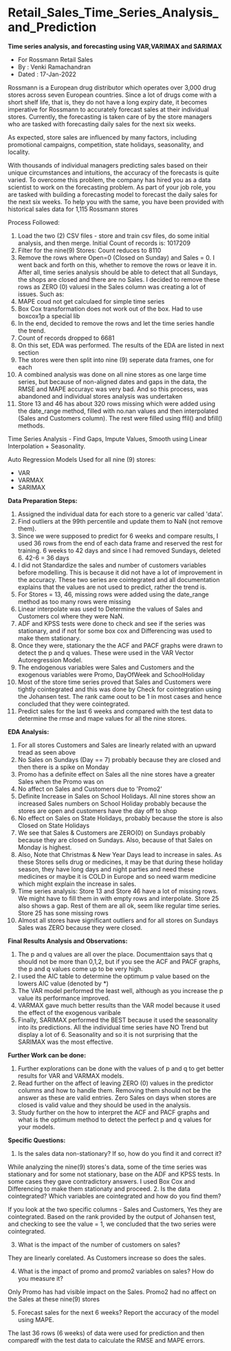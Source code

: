 # Retail_Sales_Time_Series_Analysis_and_Prediction

**Time series analysis, and forecasting using VAR,VARIMAX and SARIMAX**

- For Rossmann Retail Sales
- By : Venki Ramachandran
- Dated : 17-Jan-2022

Rossmann is a European drug distributor which operates over 3,000 drug stores across seven European countries. Since a lot of drugs come with a short shelf life, that is, they do not have a long expiry date, it becomes imperative for Rossmann to accurately forecast sales at their individual stores. Currently, the forecasting is taken care of by the store managers who are tasked with forecasting daily sales for the next six weeks.

As expected, store sales are influenced by many factors, including promotional campaigns, competition, state holidays, seasonality, and locality.

With thousands of individual managers predicting sales based on their unique circumstances and intuitions, the accuracy of the forecasts is quite varied. To overcome this problem, the company has hired you as a data scientist to work on the forecasting problem. As part of your job role, you are tasked with building a forecasting model to forecast the daily sales for the next six weeks. To help you with the same, you have been provided with historical sales data for 1,115 Rossmann stores

Process Followed:
1. Load the two (2) CSV files - store and train csv files, do some initial analysis, and then merge. Initial Count of records is: 1017209
2. Filter for the nine(9) Stores: Count reduces to 8110
3. Remove the rows where Open=0 (Closed on Sunday) and Sales = 0. I went back and forth on this, whether to remove the rows or leave it in. After all, time series analysis should be able to detect that all Sundays, the shops are closed and there are no Sales. I decided to remove these rows as ZERO (0) valuesi in the Sales column was creating a lot of issues. Such as:
4. MAPE coud not get calculaed for simple time series
5. Box Cox transformation does not work out of the box. Had to use boxcox1p a special lib
6. In the end, decided to remove the rows and let the time series handle the trend.
7. Count of records dropped to 6681
8. On this set, EDA was performed. The results of the EDA are listed in next section
9. The stores were then split into nine (9) seperate data frames, one for each
10. A combined analysis was done on all nine stores as one large time series, but because of non-aligned dates and gaps in the data, the RMSE and MAPE accurayc was very bad. And so this process, was abandoned and individual stores analysis was undertaken
11. Store 13 and 46 has about 320 rows missing which were added using the date_range method, filled with no.nan values and then interpolated (Sales and Customers column). The rest were filled using ffil() and bfill() methods.

Time Series Analysis - Find Gaps, Impute Values, Smooth using Linear Interpolation + Seasonality.

Auto Regression Models Used for all nine (9) stores:
* VAR
* VARMAX
* SARIMAX

**Data Preparation Steps:**
1. Assigned the individual data for each store to a generic var called 'data'.
2. Find outliers at the 99th percentile and update them to NaN (not remove them).
3. Since we were supposed to predict for 6 weeks and compare results, I used 36 rows from the end of each data frame and reserved the rest for training. 6 weeks to 42 days and since I had removed Sundays, deleted 6. 42-6 = 36 days
4. I did not Standardize the sales and number of customers variables before modelling. This is because it did not have a lot of improvement in the accuracy. These two series are cointegrated and all documentation explains that the values are not used to predict, rather the trend is.
5. For Stores = 13, 46, missing rows were added using the date_range method as too many rows were missing
6. Linear interpolate was used to Determine the values of Sales and Customers col where they were NaN.
7. ADF and KPSS tests were done to check and see if the series was stationary, and if not for some box cox and Differencing was used to make them stationary.
8. Once they were, stationary the the ACF and PACF graphs were drawn to detect the p and q values. These were used in the VAR Vector Autoregression Model.
9. The endogenous variables were Sales and Customers and the exogenous variables were Promo, DayOfWeek and SchoolHoliday
10. Most of the store time series proved that Sales and Customers were tightly cointegrated and this was done by Check for cointegration using the Johansen test. The rank came oout to be 1 in most cases and hence concluded that they were cointegrated.
11. Predict sales for the last 6 weeks and compared with the test data to determine the rmse and mape values for all the nine stores.

**EDA Analysis:**
1. For all stores Customers and Sales are linearly related with an upward tread as seen above
2. No Sales on Sundays (Day == 7) probably because they are closed and then there is a spike on Monday
3. Promo has a definite effect on Sales all the nine stores have a greater Sales when the Promo was on
4. No affect on Sales and Customers due to 'Promo2'
5. Definite Increase in Sales on School Holidays. All nine stores show an increased Sales numbers on School Holiday probably because the stores are open and customers have the day off to shop
6. No effect on Sales on State Holidays, probably because the store is also Closed on State Holidays
7. We see that Sales & Customers are ZERO(0) on Sundays probably because they are closed on Sundays. Also, because of that Sales on Monday is highest.
8. Also, Note that Christmas & New Year Days lead to increase in sales. As these Stores sells drug or medicines, it may be that during these holiday season, they have long days and night parties and need these medicines or maybe it is COLD in Europe and so need warm medicine which might explain the increase in sales.
9. Time series analysis: Store 13 and Store 46 have a lot of missing rows. We might have to fill them in with empty rows and interpolate. Store 25 also shows a gap. Rest of them are all ok, seem like regular time series. Store 25 has sone missing rows
10. Almost all stores have significant outliers and for all stores on Sundays Sales was ZERO because they were closed.

**Final Results Analysis and Observations:**
1. The p and q values are all over the place. Documenttaion says that q should not be more than 0,1,2, but if you see the ACF and PACF graphs, the p and q values come up to be very high.
2. I used the AIC table to determine the optimum p value based on the lowers AIC value (denoted by *)
3. The VAR model performed the least well, although as you increase the p value its performance improved.
4. VARMAX gave much better results than the VAR model because it used the effect of the exogenous varibale
5. Finally, SARIMAX performed the BEST because it used the seasonality into its predictions. All the individual time series have NO Trend but display a lot of 6. Seasonality and so it is not surprising that the SARIMAX was the most effective.

**Further Work can be done:**
1. Further explorations can be done with the values of p and q to get better results for VAR and VARMAX models.
2. Read further on the affect of leaving ZERO (0) values in the predictor columns and how to handle them. Removing them should not be the answer as these are valid entries. Zero Sales on days when stores are closed is valid value and they should be used in the analysis.
3. Study further on the how to interpret the ACF and PACF graphs and what is the optimum method to detect the perfect p and q values for your models.

**Specific Questions:**
1. Is the sales data non-stationary? If so, how do you find it and correct it?

While analyzing the nine(9) stores's data, some of the time series was stationary and for some not stationary, base on the ADF and KPSS tests. In some cases they gave contradictory answers. I used Box Cox and Differencing to make them stationaty and proceed.
2. Is the data cointegrated? Which variables are cointegrated and how do you find them?

If you look at the two specific columns - Sales and Customers, Yes they are cointegrated. Based on the rank provided by the output of Johansen test, and checking to see the value = 1, we concluded that the two series were cointegrated.

3. What is the impact of the number of customers on sales?

They are linearly corelated. As Customers increase so does the sales.

4. What is the impact of promo and promo2 variables on sales? How do you measure it?

Only Promo has had visible impact on the Sales. Promo2 had no affect on the Sales at these nine(9) stores

5. Forecast sales for the next 6 weeks? Report the accuracy of the model using MAPE.

The last 36 rows (6 weeks) of data were used for prediction and then comparedf with the test data to calculate the RMSE and MAPE errors.
